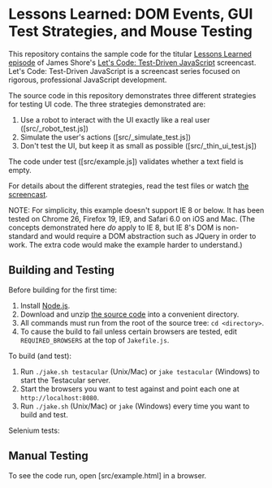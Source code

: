 Lessons Learned: DOM Events, GUI Test Strategies, and Mouse Testing
=============

This repository contains the sample code for the titular [Lessons Learned episode](http://www.letscodejavascript.com/v3/episodes/lessons_learned/10) of James Shore's [Let's Code: Test-Driven JavaScript](http://www.letscodejavascript.com) screencast. Let's Code: Test-Driven JavaScript is a screencast series focused on rigorous, professional JavaScript development.

The source code in this repository demonstrates three different strategies for testing UI code. The three strategies demonstrated are:

1. Use a robot to interact with the UI exactly like a real user ([src/_robot_test.js])
2. Simulate the user's actions ([src/_simulate_test.js])
3. Don't test the UI, but keep it as small as possible ([src/_thin_ui_test.js])

The code under test ([src/example.js]) validates whether a text field is empty.

For details about the different strategies, read the test files or watch [the screencast](http://www.letscodejavascript.com/v3/episodes/lessons_learned/10).

NOTE: For simplicity, this example doesn't support IE 8 or below. It has been tested on Chrome 26, Firefox 19, IE9, and Safari 6.0 on iOS and Mac. (The concepts demonstrated here *do* apply to IE 8, but IE 8's DOM is non-standard and would require a DOM abstraction such as JQuery in order to work. The extra code would make the example harder to understand.)


Building and Testing
--------------------

Before building for the first time:

1. Install [Node.js](http://nodejs.org/download/).
2. Download and unzip [the source code](https://github.com/jamesshore/ll10_gui_test_strategies/archive/master.zip) into a convenient directory.
3. All commands must run from the root of the source tree: `cd <directory>`.
4. To cause the build to fail unless certain browsers are tested, edit `REQUIRED_BROWSERS` at the top of `Jakefile.js`.

To build (and test):

1. Run `./jake.sh testacular` (Unix/Mac) or `jake testacular` (Windows) to start the Testacular server.
2. Start the browsers you want to test against and point each one at `http://localhost:8080`.
3. Run `./jake.sh` (Unix/Mac) or `jake` (Windows) every time you want to build and test.

Selenium tests:



Manual Testing
--------------

To see the code run, open [src/example.html] in a browser.